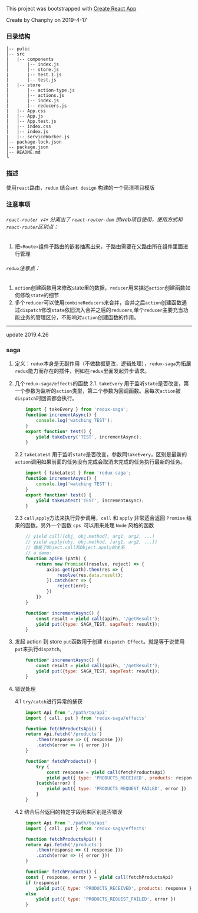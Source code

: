 This project was bootstrapped with [Create React App](https://github.com/facebook/create-react-app)  

Create by Chanphy on 2019-4-17
### 目录结构  
```
│-- pulic
│-- src
|   |-- components  
│       |-- index.js
|       |-- store.js
|       |-- test.1.js
|       |-- test.js
|   |-- store
|       |-- action-type.js
|       |-- actions.js
|       |-- index.js
|       |-- reducers.js
|   |-- App.css
|   |-- App.js
|   |-- App.test.js
|   |-- index.css
|   |-- index.js
|   |-- serviceWorker.js
│-- package-lock.json
│-- package.json
│-- README.md
└
```
### 描述
使用`react`路由，`redux` 结合`ant design` 构建的一个简洁项目模版
### 注意事项
 ###### `react-router v4+` 分离出了 `react-router-dom` 供web项目使用，使用方式和`react-router`区别点：
1. 把`<Route>`组件子路由的嵌套抽离出来，子路由需要在父路由所在组件里面进行管理
 ###### `redux`注意点： 
1. `action`创建函数用来修改state里的数据，`reducer`用来描述`action`创建函数如何修改`state`的细节
2. 多个`reducer`可以使用`combineReducers`来合并，合并之后`action`创建函数通过`dispatch`修改`state`依旧流入合并之后的`reducers`,单个`reducer`主要充当功能业务的管理区分，不影响对`action`创建函数的作用。

----
update 2019.4.26
### saga 
1. 定义：`redux`本身是无副作用（不做数据更改，逻辑处理），`redux-saga`为拓展`redux`能力而存在的插件，例如在`redux`里面发起异步请求。
2. 几个`redux-saga/effects`的函数
    2.1. `takeEvery` 用于监听`state`是否改变，第一个参数为监听的`action`类型，第二个参数为回调函数。且每次`action`被`dispatch`时回调都会执行。
    ```javascript
        import { takeEvery } from 'redux-saga';
        function incrementAsync() {
            console.log('watching TEST');
        }
        export function* test() {
            yield takeEvery('TEST', incrementAsync);
        }
    ```    
    2.2 `takeLatest` 用于监听`state`是否改变，参数同`takeEvery`，区别是最新的`action`调用如果前面的任务没有完成会取消未完成的任务执行最新的任务。
    ```javascript
        import { takeLatest } from 'redux-saga';
        function incrementAsync() {
            console.log('watching TEST');
        }
        export function* test() {
            yield takeLatest('TEST', incrementAsync);
        }
    ```  
    2.3 `call`,`apply`方法来执行异步调用，`call` 和 `apply` 非常适合返回 `Promise` 结果的函数。另外一个函数 `cps `可以用来处理 `Node` 风格的函数 
    ```javascript
        // yield call([obj, obj.method], arg1, arg2, ...)
        // yield apply(obj, obj.method, [arg1, arg2, ...])
        // 像极了Object.call和Object.apply的关系
        // a demo:
        function apiFn (path) {
            return new Promise((resolve, reject) => {
                axios.get(path).then(res => {
                    resolve(res.data.result);
                }).catch(err => {
                    reject(err);
                })
            })
        }

        function* incrementAsync() {
            const result = yield call(apiFn, '/getResult');
            yield put({type: SAGA_TEST, sagaTest: result});
        }
    ```
3. 发起 action 到 store
    `put`函数用于创建 `dispatch Effect`。就是等于说使用`put`来执行`dispatch`。
    ```javascript
        function* incrementAsync() {
            const result = yield call(apiFn, '/getResult');
            yield put({type: SAGA_TEST, sagaTest: result});
        }
    ```
4. 错误处理  

    4.1 `try/catch`进行异常的捕获
    ```javascript
        import Api from './path/to/api'
        import { call, put } from 'redux-saga/effects'

        function fetchProductsApi() {
        return Api.fetch('/products')
            .then(response => ({ response }))
            .catch(error => ({ error }))
        }

        function* fetchProducts() {
            try {
                const response = yield call(fetchProductsApi)
                yield put({ type: 'PRODUCTS_RECEIVED', products: response })
            }catch(error) {
                yield put({ type: 'PRODUCTS_REQUEST_FAILED', error })
            }
        }
    ```
    4.2 结合后台返回的特定字段用来区别是否错误
    ```javascript
        import Api from './path/to/api'
        import { call, put } from 'redux-saga/effects'

        function fetchProductsApi() {
        return Api.fetch('/products')
            .then(response => ({ response }))
            .catch(error => ({ error }))
        }

        function* fetchProducts() {
        const { response, error } = yield call(fetchProductsApi)
        if (response)
            yield put({ type: 'PRODUCTS_RECEIVED', products: response })
        else
            yield put({ type: 'PRODUCTS_REQUEST_FAILED', error })
        }
    ```